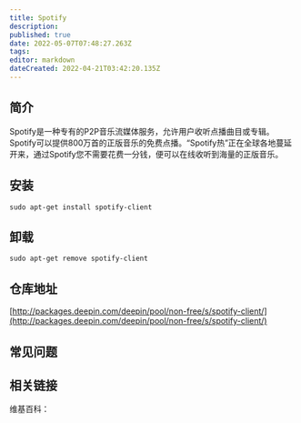 ```yaml
---
title: Spotify
description: 
published: true
date: 2022-05-07T07:48:27.263Z
tags: 
editor: markdown
dateCreated: 2022-04-21T03:42:20.135Z
---
```


## 简介

Spotify是一种专有的P2P音乐流媒体服务，允许用户收听点播曲目或专辑。Spotify可以提供800万首的正版音乐的免费点播。“Spotify热”正在全球各地蔓延开来，通过Spotify您不需要花费一分钱，便可以在线收听到海量的正版音乐。

## 安装

`sudo apt-get install spotify-client`

## 卸载

`sudo apt-get remove spotify-client`

## 仓库地址

[http://packages.deepin.com/deepin/pool/non-free/s/spotify-client/](http://packages.deepin.com/deepin/pool/non-free/s/spotify-client/)

## 常见问题

## 相关链接

维基百科：
